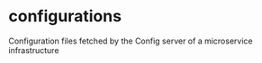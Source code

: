 # configurations
 Configuration files fetched by the Config server of a microservice infrastructure
